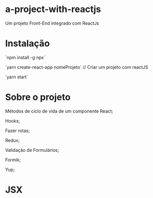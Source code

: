 # a-project-with-reactjs
Um projeto Front-End integrado com ReactJs

# Instalação
´npm install -g npx´

´yarn create-react-app nomeProjeto´ // Criar um projeto com reactJS

´yarn start´

# Sobre o projeto

Métodos de ciclo de vida de um componente React;

Hooks;

Fazer rotas;

Redux;

Validação de Formulários;

Formik;

Yup;


# JSX

